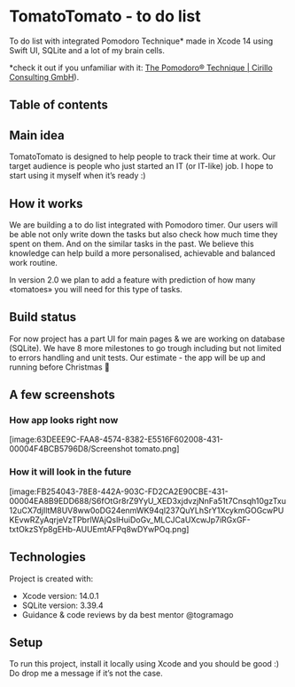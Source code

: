 # TomatoTomato - to do list

To do list with integrated Pomodoro Technique* made in Xcode 14 using Swift UI, SQLite and a lot of my brain cells.

 *check it out if you unfamiliar with it: [The Pomodoro® Technique | Cirillo Consulting GmbH](https://francescocirillo.com/products/the-pomodoro-technique)).

## Table of contents



## Main idea
TomatoTomato is designed to help people to track their time at work.
Our target audience is people who just started an IT (or IT-like) job.
I hope to start using it myself when it’s ready :)

## How it works
We are building a to do list integrated with Pomodoro timer. Our users will be able not only write down the tasks but also check how much time they spent on them.  And on the similar tasks in the past. We believe this knowledge can help build a more personalised, achievable and balanced work routine.

In version 2.0 we plan to add a feature with prediction of how many «tomatoes» you will need for this type of tasks.

## Build status
For now project has a part UI for main pages & we are working on database (SQLite). We have 8 more milestones to go trough including but not limited to errors handling and unit tests.
Our estimate - the app will be up and running before Christmas 🎄

## A few screenshots
### How app looks right now

[image:63DEEE9C-FAA8-4574-8382-E5516F602008-431-00004F4BCB5796D8/Screenshot tomato.png]

### How it will look in the future

[image:FB254043-78E8-442A-903C-FD2CA2E90CBE-431-00004EA8B9EDD688/S6fOtGr8rZ9YyU_XED3xjdvzjNnFa51t7Cnsqh10gzTxu12uCX7djIltM8UV8ww0oDG24enmWK94ql237QuYLhSrY1XcykmGOGcwPUKEvwRZyAqrjeVzTPbrlWAjQslHuiDoGv_MLCJCaUXcwJp7iRGxGF-txtOkzSYp8gEHb-AUUEmtAFPq8wDYwPOq.png]

## Technologies
Project is created with:
* Xcode version: 14.0.1
* SQLite version: 3.39.4
* Guidance & code reviews by da best mentor @togramago

## Setup
To run this project, install it locally using Xcode and you should
be good :)
Do drop me a message if it’s not the case.
